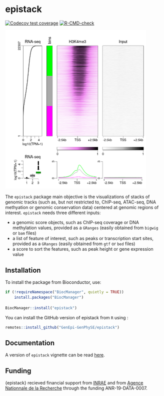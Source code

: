 
# epistack

<!-- badges: start -->
[![Codecov test coverage](https://codecov.io/gh/GenEpi-GenPhySE/epistack/branch/master/graph/badge.svg)](https://codecov.io/gh/GenEpi-GenPhySE/epistack?branch=master)
[![R-CMD-check](https://github.com/GenEpi-GenPhySE/epistack/workflows/R-CMD-check/badge.svg)](https://github.com/GenEpi-GenPhySE/epistack/actions)
<!-- badges: end -->

<img src="vignettes/example_vizbi_bos_epistack2.png" width="450" alt="Example of an epistack output">

The `epistack` package main objective is the visualizations of stacks 
of genomic tracks (such as, but not restricted to, ChIP-seq, ATAC-seq,
DNA methyation or genomic conservation data)
centered at genomic regions of interest. `epistack` needs three 
different inputs:

- a genomic score objects, such as ChIP-seq coverage or DNA methylation values, 
provided as a `GRanges` (easily obtained from `bigwig` or `bam` files)
- a list of feature of interest, such as peaks or transcription start sites,
provided as a `GRanges` (easily obtained from `gtf` or `bed` files)
- a score to sort the features, such as peak height or gene expression value


## Installation

To install the package from Bioconductor, use:

```r
if (!requireNamespace("BiocManager", quietly = TRUE))
    install.packages("BiocManager")

BiocManager::install("epistack")
```

You can install the GitHub version of epistack from `R` using :

```r
remotes::install_github("GenEpi-GenPhySE/epistack")
```

## Documentation

A version of `epistack` vignette can be read [here](https://gdevailly.github.io/using_epistack.html).

## Funding

{epistack} recieved financial support from [INRAE](https://www.inrae.fr/en) 
and from [Agence Nationnale de la Recherche](https://anr.fr/en/) through the funding ANR-19-DATA-0007.


